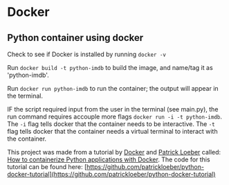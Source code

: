 # Docker

## Python container using docker

Check to see if Docker is installed by running `docker -v`

Run `docker build -t python-imdb` to build the image, and name/tag it as 'python-imdb'.

Run `docker run python-imdb` to run the container; the output will appear in the terminal.

IF the script required input from the user in the terminal (see main.py), the run command requires accouple more flags `docker run -i -t python-imdb`. The `-i` flag tells docker that the container needs to be interactive. The `-t` flag tells docker that the container needs a virtual terminal to interact with the container. 

This project was made from a tutorial by [Docker]() and [Patrick Loeber]() called: [How to containerize Python applications with Docker](https://www.youtube.com/watch?v=0UG2x2iWerk). The code for this tutorial can be found here: [https://github.com/patrickloeber/python-docker-tutorial](https://github.com/patrickloeber/python-docker-tutorial)
